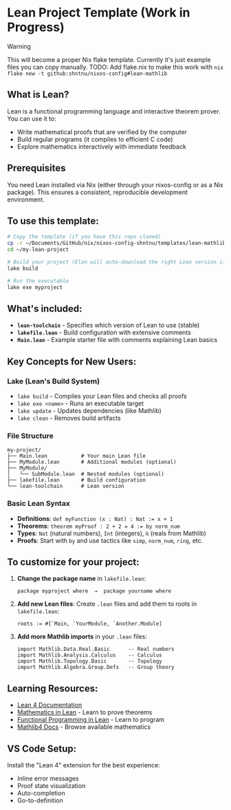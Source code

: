 # Lean Project Template (Work in Progress)

> [!WARNING]
> This will become a proper Nix flake template. Currently it's just example files you can copy manually.
> TODO: Add flake.nix to make this work with `nix flake new -t github:shntnu/nixos-config#lean-mathlib`

## What is Lean?
Lean is a functional programming language and interactive theorem prover. You can use it to:
- Write mathematical proofs that are verified by the computer
- Build regular programs (it compiles to efficient C code)
- Explore mathematics interactively with immediate feedback

## Prerequisites

You need Lean installed via Nix (either through your nixos-config or as a Nix package). This ensures a consistent, reproducible development environment.

## To use this template:

```bash
# Copy the template (if you have this repo cloned)
cp -r ~/Documents/GitHub/nix/nixos-config-shntnu/templates/lean-mathlib ~/my-lean-project
cd ~/my-lean-project

# Build your project (Elan will auto-download the right Lean version if needed)
lake build

# Run the executable
lake exe myproject
```

## What's included:
- **`lean-toolchain`** - Specifies which version of Lean to use (stable)
- **`lakefile.lean`** - Build configuration with extensive comments
- **`Main.lean`** - Example starter file with comments explaining Lean basics

## Key Concepts for New Users:

### Lake (Lean's Build System)
- `lake build` - Compiles your Lean files and checks all proofs
- `lake exe <name>` - Runs an executable target
- `lake update` - Updates dependencies (like Mathlib)
- `lake clean` - Removes build artifacts

### File Structure
```
my-project/
├── Main.lean           # Your main Lean file
├── MyModule.lean       # Additional modules (optional)
├── MyModule/
│   └── SubModule.lean  # Nested modules (optional)
├── lakefile.lean       # Build configuration
└── lean-toolchain      # Lean version
```

### Basic Lean Syntax
- **Definitions**: `def myFunction (x : Nat) : Nat := x + 1`
- **Theorems**: `theorem myProof : 2 + 2 = 4 := by norm_num`
- **Types**: `Nat` (natural numbers), `Int` (integers), `ℝ` (reals from Mathlib)
- **Proofs**: Start with `by` and use tactics like `simp`, `norm_num`, `ring`, etc.

## To customize for your project:

1. **Change the package name** in `lakefile.lean`:
   ```lean
   package myproject where  →  package yourname where
   ```

2. **Add new Lean files**: Create `.lean` files and add them to roots in `lakefile.lean`:
   ```lean
   roots := #[`Main, `YourModule, `Another.Module]
   ```

3. **Add more Mathlib imports** in your `.lean` files:
   ```lean
   import Mathlib.Data.Real.Basic      -- Real numbers
   import Mathlib.Analysis.Calculus    -- Calculus
   import Mathlib.Topology.Basic       -- Topology
   import Mathlib.Algebra.Group.Defs   -- Group theory
   ```

## Learning Resources:
- [Lean 4 Documentation](https://leanprover.github.io/documentation/)
- [Mathematics in Lean](https://leanprover-community.github.io/mathematics_in_lean/) - Learn to prove theorems
- [Functional Programming in Lean](https://leanprover.github.io/functional_programming_in_lean/) - Learn to program
- [Mathlib4 Docs](https://leanprover-community.github.io/mathlib4_docs/) - Browse available mathematics

## VS Code Setup:
Install the "Lean 4" extension for the best experience:
- Inline error messages
- Proof state visualization
- Auto-completion
- Go-to-definition
